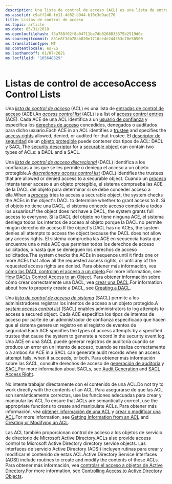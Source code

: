 ```yaml
---
description: Una lista de control de acceso (ACL) es una lista de entradas de control de acceso (ACE).
ms.assetid: c9aff246-fe11-4d82-b944-b10c3d9ae170
title: Listas de control de acceso
ms.topic: article
ms.date: 05/31/2018
ms.openlocfilehash: f3a788f02f8a04711be7db8268833375b2519d0c
ms.sourcegitcommit: 831e8f3db78ab820e1710cede244553c70e50500
ms.translationtype: MT
ms.contentlocale: es-ES
ms.lasthandoff: 01/07/2021
ms.locfileid: "105648329"
---
```

# <a name="access-control-lists"></a><span data-ttu-id="4fdc5-103">Listas de control de acceso</span><span class="sxs-lookup"><span data-stu-id="4fdc5-103">Access Control Lists</span></span>

<span data-ttu-id="4fdc5-104">Una [*lista de control de acceso*](/windows/desktop/SecGloss/a-gly) (ACL) es una lista de [entradas de control de acceso](access-control-entries.md) (ACE).</span><span class="sxs-lookup"><span data-stu-id="4fdc5-104">An [*access control list*](/windows/desktop/SecGloss/a-gly) (ACL) is a list of [access control entries](access-control-entries.md) (ACE).</span></span> <span data-ttu-id="4fdc5-105">Cada ACE de una ACL identifica a un [usuario de confianza](trustees.md) y especifica los [derechos de acceso](access-rights-and-access-masks.md) concedidos, denegados o auditados para dicho usuario.</span><span class="sxs-lookup"><span data-stu-id="4fdc5-105">Each ACE in an ACL identifies a [trustee](trustees.md) and specifies the [access rights](access-rights-and-access-masks.md) allowed, denied, or audited for that trustee.</span></span> <span data-ttu-id="4fdc5-106">El [descriptor de seguridad](security-descriptors.md) de un [objeto protegible](securable-objects.md) puede contener dos tipos de ACL: DACL y SACL.</span><span class="sxs-lookup"><span data-stu-id="4fdc5-106">The [security descriptor](security-descriptors.md) for a [securable object](securable-objects.md) can contain two types of ACLs: a DACL and a SACL.</span></span>

<span data-ttu-id="4fdc5-107">Una [*lista de control de acceso discrecional*](/windows/desktop/SecGloss/d-gly) (DACL) identifica a los confianzas a los que se les permite o deniega el acceso a un objeto protegible.</span><span class="sxs-lookup"><span data-stu-id="4fdc5-107">A [*discretionary access control list*](/windows/desktop/SecGloss/d-gly) (DACL) identifies the trustees that are allowed or denied access to a securable object.</span></span> <span data-ttu-id="4fdc5-108">Cuando un [*proceso*](/windows/desktop/SecGloss/p-gly) intenta tener acceso a un objeto protegible, el sistema comprueba las ACE de la DACL del objeto para determinar si se debe conceder acceso a ella.</span><span class="sxs-lookup"><span data-stu-id="4fdc5-108">When a [*process*](/windows/desktop/SecGloss/p-gly) tries to access a securable object, the system checks the ACEs in the object's DACL to determine whether to grant access to it.</span></span> <span data-ttu-id="4fdc5-109">Si el objeto no tiene una DACL, el sistema concede acceso completo a todos los usuarios.</span><span class="sxs-lookup"><span data-stu-id="4fdc5-109">If the object does not have a DACL, the system grants full access to everyone.</span></span> <span data-ttu-id="4fdc5-110">Si la DACL del objeto no tiene ninguna ACE, el sistema deniega todos los intentos de acceso al objeto porque la DACL no permite ningún derecho de acceso.</span><span class="sxs-lookup"><span data-stu-id="4fdc5-110">If the object's DACL has no ACEs, the system denies all attempts to access the object because the DACL does not allow any access rights.</span></span> <span data-ttu-id="4fdc5-111">El sistema comprueba las ACE en secuencia hasta que encuentre una o más ACE que permitan todos los derechos de acceso solicitados, o hasta que se denieguen los derechos de acceso solicitados.</span><span class="sxs-lookup"><span data-stu-id="4fdc5-111">The system checks the ACEs in sequence until it finds one or more ACEs that allow all the requested access rights, or until any of the requested access rights are denied.</span></span> <span data-ttu-id="4fdc5-112">Para obtener más información, vea [cómo las DACL controlan el acceso a un objeto](how-dacls-control-access-to-an-object.md).</span><span class="sxs-lookup"><span data-stu-id="4fdc5-112">For more information, see [How DACLs Control Access to an Object](how-dacls-control-access-to-an-object.md).</span></span> <span data-ttu-id="4fdc5-113">Para obtener información sobre cómo crear correctamente una DACL, vea [crear una DACL](/windows/desktop/SecBP/creating-a-dacl).</span><span class="sxs-lookup"><span data-stu-id="4fdc5-113">For information about how to properly create a DACL, see [Creating a DACL](/windows/desktop/SecBP/creating-a-dacl).</span></span>

<span data-ttu-id="4fdc5-114">Una [*lista de control de acceso de sistema*](/windows/desktop/SecGloss/s-gly) (SACL) permite a los administradores registrar los intentos de acceso a un objeto protegido.</span><span class="sxs-lookup"><span data-stu-id="4fdc5-114">A [*system access control list*](/windows/desktop/SecGloss/s-gly) (SACL) enables administrators to log attempts to access a secured object.</span></span> <span data-ttu-id="4fdc5-115">Cada ACE especifica los tipos de intentos de acceso por parte de un administrador de confianza especificado que hacen que el sistema genere un registro en el registro de eventos de seguridad.</span><span class="sxs-lookup"><span data-stu-id="4fdc5-115">Each ACE specifies the types of access attempts by a specified trustee that cause the system to generate a record in the security event log.</span></span> <span data-ttu-id="4fdc5-116">Una ACE en una SACL puede generar registros de auditoría cuando se produce un error en un intento de acceso, cuando se realiza correctamente o a ambos.</span><span class="sxs-lookup"><span data-stu-id="4fdc5-116">An ACE in a SACL can generate audit records when an access attempt fails, when it succeeds, or both.</span></span> <span data-ttu-id="4fdc5-117">Para obtener más información sobre las SACL, consulte derechos de acceso de [generación de auditoría](audit-generation.md) y [SACL](sacl-access-right.md).</span><span class="sxs-lookup"><span data-stu-id="4fdc5-117">For more information about SACLs, see [Audit Generation](audit-generation.md) and [SACL Access Right](sacl-access-right.md).</span></span>

<span data-ttu-id="4fdc5-118">No intente trabajar directamente con el contenido de una ACL.</span><span class="sxs-lookup"><span data-stu-id="4fdc5-118">Do not try to work directly with the contents of an ACL.</span></span> <span data-ttu-id="4fdc5-119">Para asegurarse de que las ACL son semánticamente correctas, use las funciones adecuadas para crear y manipular las ACL.</span><span class="sxs-lookup"><span data-stu-id="4fdc5-119">To ensure that ACLs are semantically correct, use the appropriate functions to create and manipulate ACLs.</span></span> <span data-ttu-id="4fdc5-120">Para obtener más información, vea [obtener información de una ACL](getting-information-from-an-acl.md) y [crear o modificar una ACL](creating-or-modifying-an-acl.md).</span><span class="sxs-lookup"><span data-stu-id="4fdc5-120">For more information, see [Getting Information from an ACL](getting-information-from-an-acl.md) and [Creating or Modifying an ACL](creating-or-modifying-an-acl.md).</span></span>

<span data-ttu-id="4fdc5-121">Las ACL también proporcionan control de acceso a los objetos de servicio de directorio de Microsoft Active Directory.</span><span class="sxs-lookup"><span data-stu-id="4fdc5-121">ACLs also provide access control to Microsoft Active Directory directory service objects.</span></span> <span data-ttu-id="4fdc5-122">Las interfaces de servicio Active Directory (ADSI) incluyen rutinas para crear y modificar el contenido de estas ACL.</span><span class="sxs-lookup"><span data-stu-id="4fdc5-122">Active Directory Service Interfaces (ADSI) include routines to create and modify the contents of these ACLs.</span></span> <span data-ttu-id="4fdc5-123">Para obtener más información, vea [controlar el acceso a objetos de Active Directory](/windows/desktop/AD/controlling-access-to-objects-in-active-directory-domain-services).</span><span class="sxs-lookup"><span data-stu-id="4fdc5-123">For more information, see [Controlling Access to Active Directory Objects](/windows/desktop/AD/controlling-access-to-objects-in-active-directory-domain-services).</span></span>

 

 
